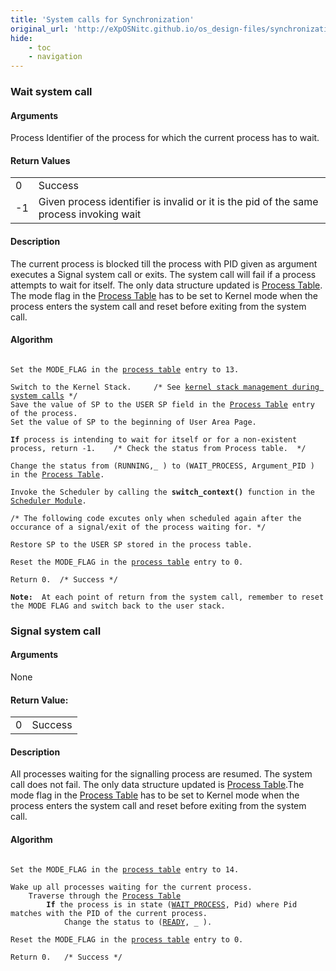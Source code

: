 ```yaml
---
title: 'System calls for Synchronization'
original_url: 'http://eXpOSNitc.github.io/os_design-files/synchronization_algos.html'
hide:
    - toc
    - navigation
---
```




### Wait system call

#### Arguments
Process Identifier of the process for which the current process has to wait.

#### Return Values

|     |                                                                                        |
| --- | -------------------------------------------------------------------------------------- |
| 0   | Success                                                                                |
| -1  | Given process identifier is invalid or it is the pid of the same process invoking wait |


#### Description
The current process is blocked till the process with PID given as argument
executes a Signal system call or exits. The system call will fail if a process attempts to wait for itself. The only data structure updated is [Process Table](process-table.md). The mode flag in the [Process Table](process-table.md) has to be set to Kernel mode when the process enters the system call and reset before exiting from the system call. 

#### Algorithm

<pre><code>
Set the MODE_FLAG in the <a href="../../os-design/process-table/">process table</a> entry to 13.

Switch to the Kernel Stack. 	/* See <a href="../../os-design/stack-smcall/">kernel stack management during system calls</a> */
Save the value of SP to the USER SP field in the <a href="../../os-design/process-table/">Process Table</a> entry of the process.
Set the value of SP to the beginning of User Area Page.

<b>If</b> process is intending to wait for itself or for a non-existent process, return -1.    /* Check the status from Process table.  */ 
           
Change the status from (RUNNING,_ ) to (WAIT_PROCESS, Argument_PID ) in the <a href="../../os-design/process-table/" target="_blank">Process Table</a>.
             
Invoke the Scheduler by calling the <b>switch_context()</b> function in the <a href="../../modules/module-05/">Scheduler Module</a>.

/* The following code excutes only when scheduled again after the occurance of a signal/exit of the process waiting for. */

Restore SP to the USER SP stored in the process table.

Reset the MODE_FLAG in the <a href="../../os-design/process-table/">process table</a> entry to 0.

Return 0.  /* Success */
	
<b>Note: </b> At each point of return from the system call, remember to reset the MODE FLAG and switch back to the user stack.
</code></pre> 




### Signal system call

#### Arguments
None

#### Return Value: 

|     |         |
| --- | ------- |
| 0   | Success |


#### Description
All processes waiting for the signalling process are resumed. The system call does not fail. The only data structure updated is [Process Table](process-table.md).The mode flag in the [Process Table](process-table.md) has to be set to Kernel mode when the process enters the system call and reset before exiting from the system call.

#### Algorithm

<pre><code>
Set the MODE_FLAG in the <a href="../../os-design/process-table/">process table</a> entry to 14.

Wake up all processes waiting for the current process.
    Traverse through the <a href="../../os-design/process-table/" target="_blank">Process Table</a>
	    <b>If</b> the process is in state (<a href="../../support-tools/constants/" target="_blank">WAIT_PROCESS</a>, Pid) where Pid matches with the PID of the current process.
          	Change the status to (<a href="../../support-tools/constants/" target="_blank">READY</a>, _ ).

Reset the MODE_FLAG in the <a href="../../os-design/process-table/">process table</a> entry to 0.

Return 0.   /* Success */
</code></pre>